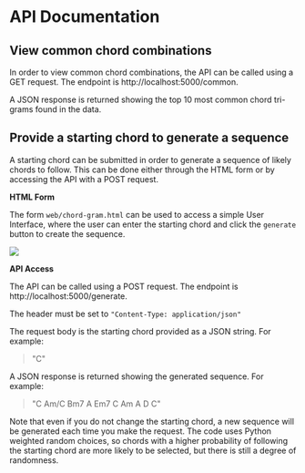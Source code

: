 # API Documentation

## View common chord combinations

In order to view common chord combinations, the API can be called using a GET request. The endpoint is http://localhost:5000/common.

A JSON response is returned showing the top 10 most common chord tri-grams found in the data.

## Provide a starting chord to generate a sequence

A starting chord can be submitted in order to generate a sequence of likely chords to follow. This can be done either through the HTML form or by accessing the API with a POST request.

**HTML Form**

The form `web/chord-gram.html` can be used to access a simple User Interface, where the user can enter the starting chord and click the `generate` button to create the sequence.

![](/static/Capture.png)

**API Access**

The API can be called using a POST request. The endpoint is http://localhost:5000/generate.

The header must be set to `"Content-Type: application/json"`

The request body is the starting chord provided as a JSON string. For example:
> "C"


A JSON response is returned showing the generated sequence. For example:


> "C Am/C Bm7 A Em7 C Am A D C"

Note that even if you do not change the starting chord, a new sequence will be generated each time you make the request. The code uses Python weighted random choices, so chords with a higher probability of following the starting chord are more likely to be selected, but there is still a degree of randomness. 